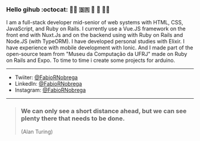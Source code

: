 ### Hello gihub :octocat: 🏳️‍🌈 🇧🇷 🏴󠁧󠁢󠁥󠁮󠁧󠁿 🎨 👨‍🚀


I am a full-stack developer mid-senior of web systems with HTML, CSS, JavaScript, and Ruby on Rails. I currently use a Vue.JS framework on the front end with Nuxt.Js and on the backend using with Ruby on Rails and Node.JS (with TypeORM). I have developed personal studies with Elixir. I have experience with mobile development with Ionic. And I made part of the open-source team from "Museu da Computação da UFRJ" made on Ruby on Rails and Expo. To time to time i create some projects for arduino.

---
+ Twiiter: [@FabioRNobrega](https://twitter.com/FabioRNobrega)
+ LinkedIn: [@FabioRNobrega](https://www.linkedin.com/in/f%C3%A1bio-n%C3%B3brega-585557125/?locale=en_US)
+ Instagram: [@FabioRNobrega](https://www.instagram.com/fabiornobrega/)

---
> ### We can only see a short distance ahead, but we can see plenty there that needs to be done. 
> (Alan Turing)
